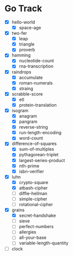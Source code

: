 # Go Track

- [x] hello-world
  - [x] space-age
- [x] two-fer
  - [x] leap
  - [x] triangle
  - [x] proverb
- [x] hamming
  - [x] nucleotide-count
  - [x] rna-transcription
- [x] raindrops
  - [x] accumulate
  - [x] roman-numerals
  - [x] straing
- [x] scrabble-score
  - [x] etl
  - [x] protein-translation
- [x] isogram
  - [x] anagram
  - [x] pangram
  - [x] reverse-string
  - [x] run-length-encoding
  - [x] word-count
- [x] difference-of-squares
  - [x] sum-of-multiples
  - [x] pythagorean-triplet
  - [x] largest-series-product
  - [x] nth-prime
  - [x] isbn-verifier
- [x] luhn
  - [x] crypto-square
  - [x] atbash-cipher
  - [ ] diffie-hellman
  - [ ] simple-cipher
  - [ ] rotational-cipher
- [x] grains
  - [x] secret-handshake
  - [ ] sieve
  - [ ] perfect-numbers
  - [ ] allergies
  - [ ] all-your-base
  - [ ] variable-length-quantity
- [ ] clock
